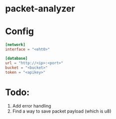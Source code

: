 # packet-analyzer

# Config
```toml
[network]
interface = "<eht0>"

[database]
url = "http://<ip>:<port>"
bucket = "<bucket>"
token = "<apikey>"
```

# Todo:
1. Add error handling
2. Find a way to save packet payload (which is u8)
